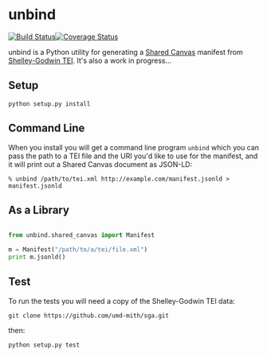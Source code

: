 # unbind

[![Build Status](https://travis-ci.org/umd-mith/unbind.svg)](http://travis-ci.org/umd-mith/unbind)[![Coverage Status](https://coveralls.io/repos/umd-mith/unbind/badge.png)](https://coveralls.io/r/umd-mith/unbind)

unbind is a Python utility for generating a [Shared Canvas](http://iiif.io/model/shared-canvas/1.0/index.html) manifest from [Shelley-Godwin TEI](http://github.com/umd-mith/sga/). It's also a work in progress...

## Setup

    python setup.py install

## Command Line

When you install you will get a command line program `unbind` which you 
can pass the path to a TEI file and the URI you'd like to use for the 
manifest, and it will print out a Shared Canvas document as JSON-LD:

    % unbind /path/to/tei.xml http://example.com/manifest.jsonld > manifest.jsonld

##  As a Library

```python

from unbind.shared_canvas import Manifest

m = Manifest("/path/to/a/tei/file.xml")
print m.jsonld()
```

## Test

To run the tests you will need a copy of the Shelley-Godwin TEI data:

    git clone https://github.com/umd-mith/sga.git

then:

    python setup.py test
